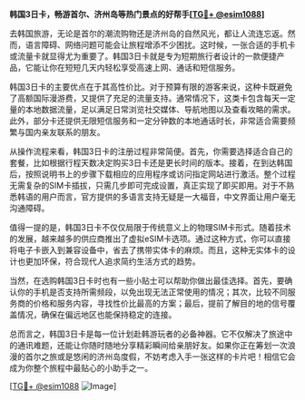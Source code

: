 **韩国3日卡，畅游首尔、济州岛等热门景点的好帮手[[TG💪+ @esim1088](https://t.me/s/esim1088)]**

去韩国旅游，无论是首尔的潮流购物还是济州岛的自然风光，都让人流连忘返。然而，语言障碍、网络问题可能会让旅程增添不少困扰。这时候，一张合适的手机卡或流量卡就显得尤为重要了。韩国3日卡就是专为短期旅行者设计的一款便捷产品，它能让你在短短几天内轻松享受高速上网、通话和短信服务。

韩国3日卡的主要优点在于其高性价比。对于预算有限的游客来说，这种卡既避免了高额国际漫游费，又提供了充足的流量支持。通常情况下，这类卡包含每天一定量的本地数据流量，足以满足日常浏览社交媒体、导航地图以及查看攻略的需求。此外，部分卡还提供无限短信服务和一定分钟数的本地通话时长，非常适合需要频繁与国内亲友联系的朋友。

从操作流程来看，韩国3日卡的注册过程非常简便。首先，你需要选择适合自己的套餐，比如根据行程天数决定购买3日卡还是更长时间的版本。接着，在到达韩国后，按照说明书上的步骤下载相应的应用程序或访问指定网站进行激活。整个过程无需复杂的SIM卡插拔，只需几步即可完成设置，真正实现了即买即用。对于不熟悉韩语的用户而言，官方提供的多语言支持无疑是一大福音，中文界面让用户毫无沟通障碍。

值得一提的是，韩国3日卡不仅仅局限于传统意义上的物理SIM卡形式。随着技术的发展，越来越多的供应商推出了虚拟eSIM卡选项。通过这种方式，你可以直接将电子卡嵌入到兼容设备中，省去了携带实体卡的麻烦。而且，这种无实体卡的设计也更加环保，符合现代人追求简约生活方式的趋势。

当然，在选购韩国3日卡时也有一些小贴士可以帮助你做出最佳选择。首先，要确认你的手机是否支持所需频段，以免出现无法正常使用的情况；其次，比较不同服务商的价格和服务内容，寻找性价比最高的方案；最后，提前了解目的地的信号覆盖情况，确保在偏远地区也能保持稳定的连接。

总而言之，韩国3日卡是每一位计划赴韩游玩者的必备神器。它不仅解决了旅途中的通讯难题，还能让你随时随地分享精彩瞬间给亲朋好友。如果你正在筹划一次浪漫的首尔之旅或是悠闲的济州岛度假，不妨考虑入手一张这样的卡片吧！相信它会成为你整个旅程中最贴心的小助手之一。

[[TG💪+ @esim1088](https://t.me/s/esim1088) ![Image](https://i.postimg.cc/4NQfJmqS/Snipaste-2025-05-13-00-14-12.png)]